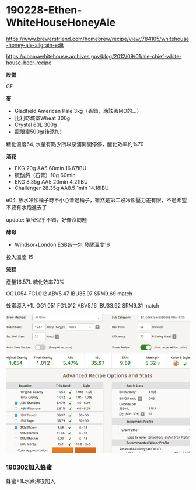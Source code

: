 # 190228-Ethen-WhiteHouseHoneyAle

https://www.brewersfriend.com/homebrew/recipe/view/784105/whitehouse-honey-ale-allgrain-edit

https://obamawhitehouse.archives.gov/blog/2012/09/01/ale-chief-white-house-beer-recipe

**設備**

GF

**麥**

* Gladfield American Pale 3kg（丟錯，應該丟MO的...）
* 比利時城堡Wheat 300g
* Crystal 60L 300g
* 龍眼蜜500g(後添加)

糖化溫度64, 水量有點少所以泵浦開開停停，醣化效率約%70

**酒花**

* EKG 20g AA5 60min 16.67IBU
* 硫酸鈣（石膏）10g 60min
* EKG 8.35g AA5 20min 4.21IBU
* Challenger 28.35g AA8.5 1min 14.18IBU

e04, 放水冷卻桶子時不小心蓋過桶子，雖然是第二段冷卻壓力差有限，不過希望不要有水跑進去了 

update: 氣密似乎不錯，好像沒問題

**酵母**

* Windsor+London ESB各一包 發酵溫度16

投入溫度 15


**流程**

產量16.57L 糖化效率70%

OG1.054 FG1.012 ABV5.47 IBU35.97 SRM9.69 match

蜂蜜導入+1L OG1.051 FG1.012 ABV5.16 IBU33.92 SRM9.31 match

![](../img/test152.png) 

### 190302加入蜂蜜

蜂蜜+1L水煮沸後加入